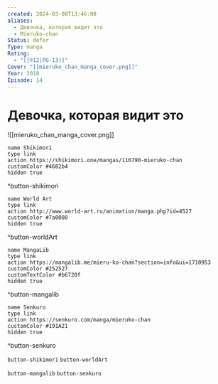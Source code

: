 ```yaml
---
created: 2024-03-08T13:46:00
aliases:
  - Девочка, которая видит это
  - Mieruko-chan
Status: defer
Type: manga
Rating:
  - "[[®️12|PG-13]]"
Cover: "[[mieruko_chan_manga_cover.png]]"
Year: 2018
Episode: 14
---
```


# Девочка, которая видит это

![[mieruko_chan_manga_cover.png]]

```button
name Shikimori
type link
action https://shikimori.one/mangas/116790-mieruko-chan
customColor #4682b4
hidden true
```
^button-shikimori

```button
name World Art
type link
action http://www.world-art.ru/animation/manga.php?id=4527
customColor #7a0000
hidden true
```
^button-worldArt

```button
name MangaLib
type link
action https://mangalib.me/mieru-ko-chan?section=info&ui=1710953
customColor #252527
customTextColor #b6720f
hidden true
```
^button-mangalib

```button
name Senkuro
type link
action https://senkuro.com/manga/mieruko-chan
customColor #191A21
hidden true
```
^button-senkuro

`button-shikimori` `button-worldArt` 

`button-mangalib` `button-senkuro`


